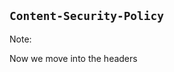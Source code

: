 ## `Content-Security-Policy` <!-- .element: class="no-text-transform" -->

Note:

Now we move into the headers
